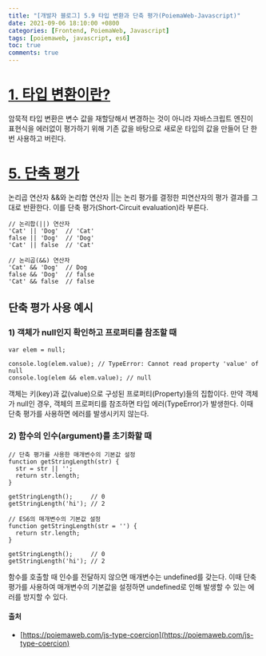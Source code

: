 ```yaml
---
title: "[개발자 블로그] 5.9 타입 변환과 단축 평가(PoiemaWeb-Javascript)"
date: 2021-09-06 18:10:00 +0800
categories: [Frontend, PoiemaWeb, Javascript]
tags: [poiemaweb, javascript, es6]
toc: true
comments: true
---
```


# [1. 타입 변환이란?](https://poiemaweb.com/js-type-coercion#1-%ED%83%80%EC%9E%85-%EB%B3%80%ED%99%98%EC%9D%B4%EB%9E%80)
암묵적 타입 변환은 변수 값을 재할당해서 변경하는 것이 아니라 자바스크립트 엔진이 표현식을 에러없이 평가하기 위해 기존 값을 바탕으로 새로운 타입의 값을 만들어 단 한번 사용하고 버린다.

# [5. 단축 평가](https://poiemaweb.com/js-type-coercion#5-%EB%8B%A8%EC%B6%95-%ED%8F%89%EA%B0%80)
논리곱 연산자 &&와 논리합 연산자 ||는 논리 평가를 결정한 피연산자의 평가 결과를 그대로 반환한다. 이를 단축 평가(Short-Circuit evaluation)라 부른다.

~~~
// 논리합(||) 연산자
'Cat' || 'Dog'  // 'Cat'
false || 'Dog'  // 'Dog'
'Cat' || false  // 'Cat'

// 논리곱(&&) 연산자
'Cat' && 'Dog'  // Dog
false && 'Dog'  // false
'Cat' && false  // false
~~~

## 단축 평가 사용 예시

### 1) 객체가 null인지 확인하고 프로퍼티를 참조할 때
~~~
var elem = null;

console.log(elem.value); // TypeError: Cannot read property 'value' of null
console.log(elem && elem.value); // null
~~~

객체는 키(key)과 값(value)으로 구성된 프로퍼티(Property)들의 집합이다. 만약 객체가 null인 경우, 객체의 프로퍼티를 참조하면 타입 에러(TypeError)가 발생한다. 이때 단축 평가를 사용하면 에러를 발생시키지 않는다.

### 2) 함수의 인수(argument)를 초기화할 때
~~~
// 단축 평가를 사용한 매개변수의 기본값 설정
function getStringLength(str) {
  str = str || '';
  return str.length;
}

getStringLength();     // 0
getStringLength('hi'); // 2

// ES6의 매개변수의 기본값 설정
function getStringLength(str = '') {
  return str.length;
}

getStringLength();     // 0
getStringLength('hi'); // 2
~~~

함수를 호출할 때 인수를 전달하지 않으면 매개변수는 undefined를 갖는다. 이때 단축 평가를 사용하여 매개변수의 기본값을 설정하면 undefined로 인해 발생할 수 있는 에러를 방지할 수 있다.

#### 출처
- [https://poiemaweb.com/js-type-coercion](https://poiemaweb.com/js-type-coercion)